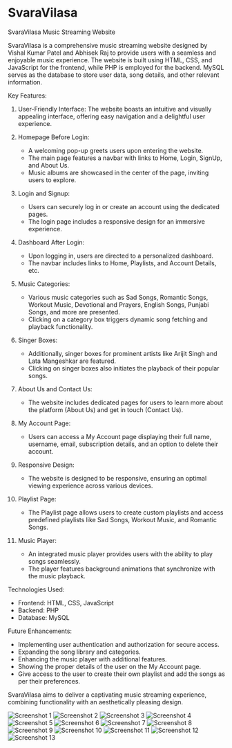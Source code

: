 
# SvaraVilasa

SvaraVilasa Music Streaming Website

SvaraVilasa is a comprehensive music streaming website designed by Vishal Kumar Patel and Abhisek Raj to provide users with a seamless and enjoyable music experience. The website is built using HTML, CSS, and JavaScript for the frontend, while PHP is employed for the backend. MySQL serves as the database to store user data, song details, and other relevant information.

Key Features:
1. User-Friendly Interface: The website boasts an intuitive and visually appealing interface, offering easy navigation and a delightful user experience.

2. Homepage Before Login:
   - A welcoming pop-up greets users upon entering the website.
   - The main page features a navbar with links to Home, Login, SignUp, and About Us.
   - Music albums are showcased in the center of the page, inviting users to explore.

3. Login and Signup:
   - Users can securely log in or create an account using the dedicated pages.
   - The login page includes a responsive design for an immersive experience.

4. Dashboard After Login:
   - Upon logging in, users are directed to a personalized dashboard.
   - The navbar includes links to Home, Playlists, and Account Details, etc.

5. Music Categories:
   - Various music categories such as Sad Songs, Romantic Songs, Workout Music, Devotional and Prayers, English Songs, Punjabi Songs, and more are presented.
   - Clicking on a category box triggers dynamic song fetching and playback functionality.

6. Singer Boxes:
   - Additionally, singer boxes for prominent artists like Arijit Singh and Lata Mangeshkar are featured.
   - Clicking on singer boxes also initiates the playback of their popular songs.

7. About Us and Contact Us:
   - The website includes dedicated pages for users to learn more about the platform (About Us) and get in touch (Contact Us).

8. My Account Page:
   - Users can access a My Account page displaying their full name, username, email, subscription details, and an option to delete their account.

9. Responsive Design:
   - The website is designed to be responsive, ensuring an optimal viewing experience across various devices.

10. Playlist Page:
    - The Playlist page allows users to create custom playlists and access predefined playlists like Sad Songs, Workout Music, and Romantic Songs.

11. Music Player:
    - An integrated music player provides users with the ability to play songs seamlessly.
    - The player features background animations that synchronize with the music playback.

Technologies Used:
- Frontend: HTML, CSS, JavaScript
- Backend: PHP
- Database: MySQL

Future Enhancements:
- Implementing user authentication and authorization for secure access.
- Expanding the song library and categories.
- Enhancing the music player with additional features.
- Showing the proper details of the user on the My Account page.
- Give access to the user to create their own playlist and add the songs as per their preferences.

SvaraVilasa aims to deliver a captivating music streaming experience, combining functionality with an aesthetically pleasing design.

![Screenshot 1](/Public/img1.png)
![Screenshot 2](/Public/img2.png)
![Screenshot 3](/Public/img3.png)
![Screenshot 4](/Public/img4.png)
![Screenshot 5](/Public/img5.png)
![Screenshot 6](/Public/img6.png)
![Screenshot 7](/Public/img7.png)
![Screenshot 8](/Public/img8.png)
![Screenshot 9](/Public/img9.png)
![Screenshot 10](/Public/img10.png)
![Screenshot 11](/Public/img11.png)
![Screenshot 12](/Public/img12.png)
![Screenshot 13](/Public/img13.png)


